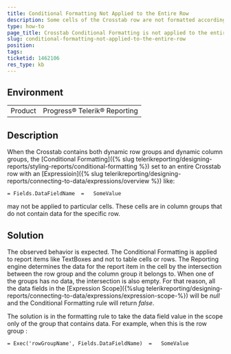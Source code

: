 ```yaml
---
title: Conditional Formatting Not Applied to the Entire Row
description: Some cells of the Crosstab row are not formatted according to the Conditional Formatting
type: how-to
page_title: Crosstab Conditional Formatting is not applied to the entire row
slug: conditional-formatting-not-applied-to-the-entire-row
position: 
tags: 
ticketid: 1462106
res_type: kb
---
```


## Environment
<table>
	<tbody>
		<tr>
			<td>Product</td>
			<td>Progress® Telerik® Reporting</td>
		</tr>
	</tbody>
</table>


## Description
When the Crosstab contains both dynamic row groups and dynamic column groups, the 
[Conditional Formatting]({% slug telerikreporting/designing-reports/styling-reports/conditional-formatting %}) set to an entire Crosstab row with an [Expressioin]({% slug telerikreporting/designing-reports/connecting-to-data/expressions/overview %}) 
like: 

```
= Fields.DataFieldName  =   SomeValue
```
may not be applied to particular cells. These cells are in column groups that do not contain data for the specific row.

## Solution
The observed behavior is expected. The Conditional Formatting is applied to report items like TextBoxes and not to table cells or rows. 
The Reporting engine determines the data for the report item in the cell by the intersection between the row group and the column group 
it belongs to. When one of the groups has no data, the intersection is also empty. For that reason, all the data fields in the 
[Expression Scope]({%slug telerikreporting/designing-reports/connecting-to-data/expressions/expression-scope-%}) will be _null_ and the Conditional Formatting rule will return _false_. 

The solution is in the formatting rule to take the data field value in the scope only of the group that contains data. For example, 
when this is the row group :
```
= Exec('rowGroupName', Fields.DataFieldName)  =   SomeValue
```

